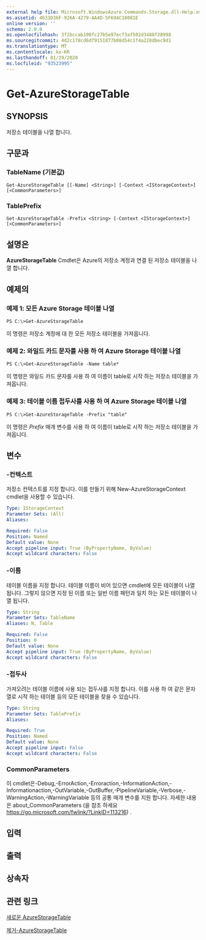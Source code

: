 ```yaml
---
external help file: Microsoft.WindowsAzure.Commands.Storage.dll-Help.xml
ms.assetid: 4631D36F-926A-4279-AA4D-5F694C18081E
online version: ''
schema: 2.0.0
ms.openlocfilehash: 3f2bccab190fc27b5e97ecf3af502d3488f28998
ms.sourcegitcommit: 4d2c178cd6df9151877b08d54c1f4a228dbec9d1
ms.translationtype: MT
ms.contentlocale: ko-KR
ms.lasthandoff: 01/29/2020
ms.locfileid: "93523995"
---
```

# Get-AzureStorageTable

## SYNOPSIS
저장소 테이블을 나열 합니다.

## 구문과

### TableName (기본값)
```
Get-AzureStorageTable [[-Name] <String>] [-Context <IStorageContext>] [<CommonParameters>]
```

### TablePrefix
```
Get-AzureStorageTable -Prefix <String> [-Context <IStorageContext>] [<CommonParameters>]
```

## 설명은
**AzureStorageTable** Cmdlet은 Azure의 저장소 계정과 연결 된 저장소 테이블을 나열 합니다.

## 예제의

### 예제 1: 모든 Azure Storage 테이블 나열
```
PS C:\>Get-AzureStorageTable
```

이 명령은 저장소 계정에 대 한 모든 저장소 테이블을 가져옵니다.

### 예제 2: 와일드 카드 문자를 사용 하 여 Azure Storage 테이블 나열
```
PS C:\>Get-AzureStorageTable -Name table*
```

이 명령은 와일드 카드 문자를 사용 하 여 이름이 table로 시작 하는 저장소 테이블을 가져옵니다.

### 예제 3: 테이블 이름 접두사를 사용 하 여 Azure Storage 테이블 나열
```
PS C:\>Get-AzureStorageTable -Prefix "table"
```

이 명령은 *Prefix* 매개 변수를 사용 하 여 이름이 table로 시작 하는 저장소 테이블을 가져옵니다.

## 변수

### -컨텍스트
저장소 컨텍스트를 지정 합니다.
이를 만들기 위해 New-AzureStorageContext cmdlet을 사용할 수 있습니다.

```yaml
Type: IStorageContext
Parameter Sets: (All)
Aliases: 

Required: False
Position: Named
Default value: None
Accept pipeline input: True (ByPropertyName, ByValue)
Accept wildcard characters: False
```

### -이름
테이블 이름을 지정 합니다.
테이블 이름이 비어 있으면 cmdlet에 모든 테이블이 나열 됩니다.
그렇지 않으면 지정 된 이름 또는 일반 이름 패턴과 일치 하는 모든 테이블이 나열 됩니다.

```yaml
Type: String
Parameter Sets: TableName
Aliases: N, Table

Required: False
Position: 0
Default value: None
Accept pipeline input: True (ByPropertyName, ByValue)
Accept wildcard characters: False
```

### -접두사
가져오려는 테이블 이름에 사용 되는 접두사를 지정 합니다.
이를 사용 하 여 같은 문자열로 시작 하는 테이블 등의 모든 테이블을 찾을 수 있습니다.

```yaml
Type: String
Parameter Sets: TablePrefix
Aliases: 

Required: True
Position: Named
Default value: None
Accept pipeline input: False
Accept wildcard characters: False
```

### CommonParameters
이 cmdlet은-Debug,-ErrorAction,-Erroraction,-InformationAction,-Informationaction,-OutVariable,-OutBuffer,-PipelineVariable,-Verbose,-WarningAction,-WarningVariable 등의 공통 매개 변수를 지원 합니다. 자세한 내용은 about_CommonParameters (을 참조 하세요 https://go.microsoft.com/fwlink/?LinkID=113216) .

## 입력

## 출력

## 상속자

## 관련 링크

[새로운 AzureStorageTable](./New-AzureStorageTable.md)

[제거-AzureStorageTable](./Remove-AzureStorageTable.md)


